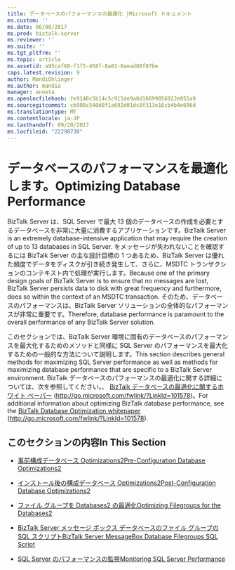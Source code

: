 ```yaml
---
title: データベースのパフォーマンスの最適化 |Microsoft ドキュメント
ms.custom: ''
ms.date: 06/08/2017
ms.prod: biztalk-server
ms.reviewer: ''
ms.suite: ''
ms.tgt_pltfrm: ''
ms.topic: article
ms.assetid: a95caf60-f1f5-458f-8a81-0aead88f07be
caps.latest.revision: 9
author: MandiOhlinger
ms.author: mandia
manager: anneta
ms.openlocfilehash: fe9148c5b14c5c915de9a8d16699856922e051a9
ms.sourcegitcommit: cb908c540d8f1a692d01dc8f313e16cb4b4e696d
ms.translationtype: MT
ms.contentlocale: ja-JP
ms.lasthandoff: 09/20/2017
ms.locfileid: "22298730"
---
```

# <a name="optimizing-database-performance"></a><span data-ttu-id="c4a21-102">データベースのパフォーマンスを最適化します。</span><span class="sxs-lookup"><span data-stu-id="c4a21-102">Optimizing Database Performance</span></span>
<span data-ttu-id="c4a21-103">BizTalk Server は、SQL Server で最大 13 個のデータベースの作成を必要とするデータベースを非常に大量に消費するアプリケーションです。</span><span class="sxs-lookup"><span data-stu-id="c4a21-103">BizTalk Server is an extremely database-intensive application that may require the creation of up to 13 databases in SQL Server.</span></span> <span data-ttu-id="c4a21-104">をメッセージが失われないことを確認するには BizTalk Server の主な設計目標の 1 つあるため、BizTalk Server は優れた頻度でデータをディスクが引き続き発生して、さらに、MSDTC トランザクションのコンテキスト内で処理が実行します。</span><span class="sxs-lookup"><span data-stu-id="c4a21-104">Because one of the primary design goals of BizTalk Server is to ensure that no messages are lost, BizTalk Server persists data to disk with great frequency and furthermore, does so within the context of an MSDTC transaction.</span></span> <span data-ttu-id="c4a21-105">そのため、データベースのパフォーマンスは、BizTalk Server ソリューションの全体的なパフォーマンスが非常に重要です。</span><span class="sxs-lookup"><span data-stu-id="c4a21-105">Therefore, database performance is paramount to the overall performance of any BizTalk Server solution.</span></span>  
  
 <span data-ttu-id="c4a21-106">このセクションでは、BizTalk Server 環境に固有のデータベースのパフォーマンスを最大化するためのメソッドと同様に SQL Server のパフォーマンスを最大化するための一般的な方法について説明します。</span><span class="sxs-lookup"><span data-stu-id="c4a21-106">This section describes general methods for maximizing SQL Server performance as well as methods for maximizing database performance that are specific to a BizTalk Server environment.</span></span> <span data-ttu-id="c4a21-107">BizTalk データベースのパフォーマンスの最適化に関する詳細については、次を参照してください。、 [BizTalk データベースの最適化に関するホワイト ペーパー](http://go.microsoft.com/fwlink/?LinkId=101578) (http://go.microsoft.com/fwlink/?LinkId=101578)。</span><span class="sxs-lookup"><span data-stu-id="c4a21-107">For additional information about optimizing BizTalk database performance, see the [BizTalk Database Optimization whitepaper](http://go.microsoft.com/fwlink/?LinkId=101578) (http://go.microsoft.com/fwlink/?LinkId=101578).</span></span>  
  
## <a name="in-this-section"></a><span data-ttu-id="c4a21-108">このセクションの内容</span><span class="sxs-lookup"><span data-stu-id="c4a21-108">In This Section</span></span>  
  
-   [<span data-ttu-id="c4a21-109">事前構成データベース Optimizations2</span><span class="sxs-lookup"><span data-stu-id="c4a21-109">Pre-Configuration Database Optimizations2</span></span>](../technical-guides/pre-configuration-database-optimizations2.md)  
  
-   [<span data-ttu-id="c4a21-110">インストール後の構成データベース Optimizations2</span><span class="sxs-lookup"><span data-stu-id="c4a21-110">Post-Configuration Database Optimizations2</span></span>](../technical-guides/post-configuration-database-optimizations2.md)  
  
-   [<span data-ttu-id="c4a21-111">ファイル グループを Databases2 の最適化</span><span class="sxs-lookup"><span data-stu-id="c4a21-111">Optimizing Filegroups for the Databases2</span></span>](../technical-guides/optimizing-filegroups-for-the-databases2.md)  
  
-   [<span data-ttu-id="c4a21-112">BizTalk Server メッセージ ボックス データベースのファイル グループの SQL スクリプト</span><span class="sxs-lookup"><span data-stu-id="c4a21-112">BizTalk Server MessageBox Database Filegroups SQL Script</span></span>](../technical-guides/biztalk-server-messagebox-database-filegroups-sql-script.md)  
  
-   [<span data-ttu-id="c4a21-113">SQL Server のパフォーマンスの監視</span><span class="sxs-lookup"><span data-stu-id="c4a21-113">Monitoring SQL Server Performance</span></span>](../technical-guides/monitoring-sql-server-performance.md)